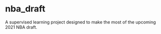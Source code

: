 # nba_draft
A supervised learning project designed to make the most of the upcoming 2021 NBA draft.
